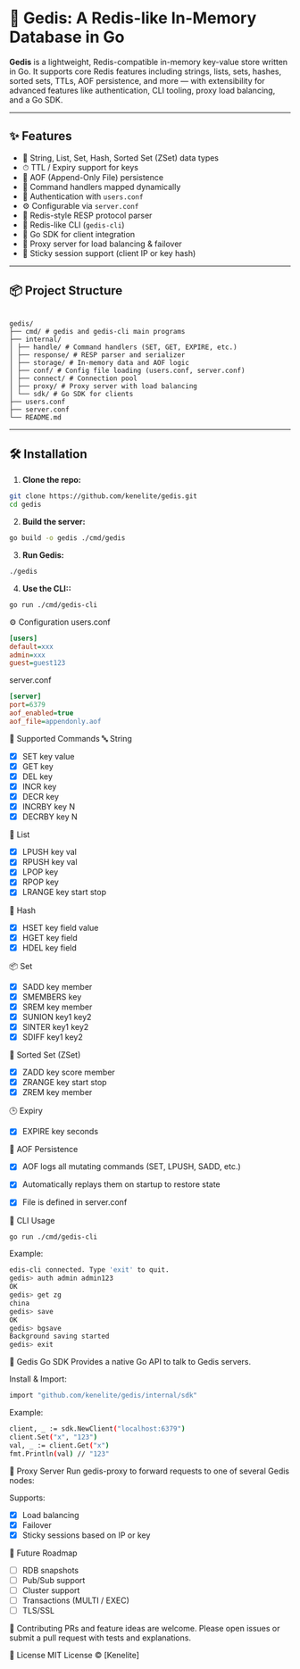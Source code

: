 # 🚀 Gedis: A Redis-like In-Memory Database in Go

**Gedis** is a lightweight, Redis-compatible in-memory key-value store written in Go. It supports core Redis features including strings, lists, sets, hashes, sorted sets, TTLs, AOF persistence, and more — with extensibility for advanced features like authentication, CLI tooling, proxy load balancing, and a Go SDK.

---

## ✨ Features

- 🔑 String, List, Set, Hash, Sorted Set (ZSet) data types
- ⏱ TTL / Expiry support for keys
- 📂 AOF (Append-Only File) persistence
- 🔁 Command handlers mapped dynamically
- 🔐 Authentication with `users.conf`
- ⚙️ Configurable via `server.conf`
- 💾 Redis-style RESP protocol parser
- 🧪 Redis-like CLI (`gedis-cli`)
- 🧩 Go SDK for client integration
- 🔄 Proxy server for load balancing & failover
- 📌 Sticky session support (client IP or key hash)

---

## 📦 Project Structure

```

gedis/
├── cmd/ # gedis and gedis-cli main programs
├── internal/
│ ├── handle/ # Command handlers (SET, GET, EXPIRE, etc.)
│ ├── response/ # RESP parser and serializer
│ ├── storage/ # In-memory data and AOF logic
│ ├── conf/ # Config file loading (users.conf, server.conf)
│ ├── connect/ # Connection pool
│ ├── proxy/ # Proxy server with load balancing
│ └── sdk/ # Go SDK for clients
├── users.conf
├── server.conf
└── README.md
```



---

## 🛠 Installation

1. **Clone the repo:**

```bash
git clone https://github.com/kenelite/gedis.git
cd gedis
```

2. **Build the server:**
```bash
go build -o gedis ./cmd/gedis
```

3. **Run Gedis:**
```bash
./gedis
```

4. **Use the CLI::**
```bash
go run ./cmd/gedis-cli
```



⚙️ Configuration
users.conf
```ini
[users]
default=xxx
admin=xxx 
guest=guest123
```


server.conf
```ini
[server]
port=6379
aof_enabled=true
aof_file=appendonly.aof
```

🧪 Supported Commands
🔤 String
- [x] SET key value
- [x] GET key
- [x] DEL key
- [x] INCR key
- [x] DECR key
- [x] INCRBY key N
- [x] DECRBY key N

📝 List
- [x] LPUSH key val
- [x] RPUSH key val
- [x] LPOP key
- [x] RPOP key
- [x] LRANGE key start stop

🧾 Hash
- [x] HSET key field value
- [x] HGET key field
- [x] HDEL key field

📦 Set
- [x] SADD key member
- [x] SMEMBERS key
- [x] SREM key member
- [x] SUNION key1 key2
- [x] SINTER key1 key2
- [x] SDIFF key1 key2

🧮 Sorted Set (ZSet)
- [x] ZADD key score member
- [x] ZRANGE key start stop
- [x] ZREM key member

🕒 Expiry
- [x] EXPIRE key seconds

📑 AOF Persistence
- [x] AOF logs all mutating commands (SET, LPUSH, SADD, etc.)
- [x] Automatically replays them on startup to restore state
- [x] File is defined in server.conf


🧰 CLI Usage
```bash
go run ./cmd/gedis-cli
```


Example:
```bash
edis-cli connected. Type 'exit' to quit.
gedis> auth admin admin123
OK
gedis> get zg
china
gedis> save
OK
gedis> bgsave
Background saving started
gedis> exit

```

🧩 Gedis Go SDK
Provides a native Go API to talk to Gedis servers.

Install & Import:

```bash
import "github.com/kenelite/gedis/internal/sdk"

```

Example:

```bash
client, _ := sdk.NewClient("localhost:6379")
client.Set("x", "123")
val, _ := client.Get("x")
fmt.Println(val) // "123"
```


🔁 Proxy Server
Run gedis-proxy to forward requests to one of several Gedis nodes:

Supports:

- [x] Load balancing
- [x] Failover
- [x] Sticky sessions based on IP or key

🧠 Future Roadmap
* [ ]  RDB snapshots
* [ ]  Pub/Sub support
* [ ]  Cluster support
* [ ]  Transactions (MULTI / EXEC)
* [ ]  TLS/SSL

🤝 Contributing
PRs and feature ideas are welcome. Please open issues or submit a pull request with tests and explanations.

📄 License
MIT License © [Kenelite]


